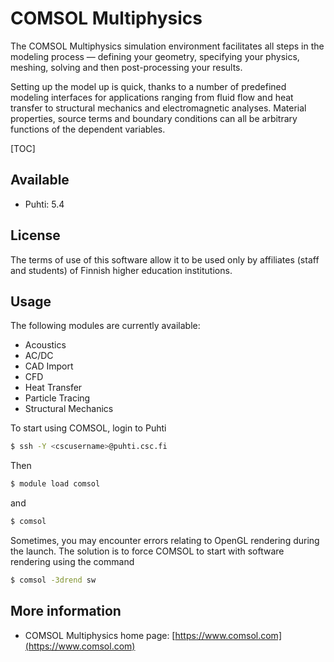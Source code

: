# COMSOL Multiphysics

The COMSOL Multiphysics simulation environment facilitates
all steps in the modeling process — defining your geometry, specifying
your physics, meshing, solving and then post-processing your results.

Setting up the model up is quick, thanks to a number of predefined modeling
interfaces for applications ranging from fluid flow and heat transfer to
structural mechanics and electromagnetic analyses. Material properties,
source terms and boundary conditions can all be arbitrary functions of
the dependent variables.

[TOC]

## Available

-  Puhti: 5.4

## License
The terms of use of this software allow it to be used only by affiliates (staff and students) of Finnish higher education institutions.

## Usage

The following modules are currently available:

-   Acoustics
-   AC/DC
-   CAD Import
-   CFD
-   Heat Transfer
-   Particle Tracing
-   Structural Mechanics

To start using COMSOL, login to Puhti

```bash
$ ssh -Y <cscusername>@puhti.csc.fi
```

Then
```bash
$ module load comsol 
```

and
```bash
$ comsol
```

Sometimes, you may encounter errors relating to OpenGL rendering during
the launch. The solution is to force COMSOL to start with software
rendering using the command

```bash
$ comsol -3drend sw
```

## More information

- COMSOL Multiphysics home page: [https://www.comsol.com](https://www.comsol.com)
